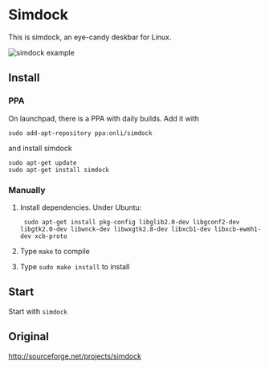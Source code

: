 # Simdock

This is simdock, an eye-candy deskbar for Linux.

![simdock example](https://lh5.googleusercontent.com/-2a1A0WrrDzo/ThWuhAmT7OI/AAAAAAAABtI/5KGx3Ev2ErY/s800/simdock.jpg)

## Install

### PPA

On launchpad, there is a PPA with daily builds. Add it with

    sudo add-apt-repository ppa:onli/simdock

and install simdock

    sudo apt-get update
    sudo apt-get install simdock

### Manually

1. Install dependencies. Under Ubuntu:

        sudo apt-get install pkg-config libglib2.0-dev libgconf2-dev libgtk2.0-dev libwnck-dev libwxgtk2.8-dev libxcb1-dev libxcb-ewmh1-dev xcb-proto

1. Type `make` to compile
1. Type `sudo make install` to install

## Start

Start with `simdock`


## Original ##
http://sourceforge.net/projects/simdock
